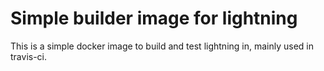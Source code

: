 # Simple builder image for lightning

This is a simple docker image to build and test lightning in, mainly used in travis-ci.
